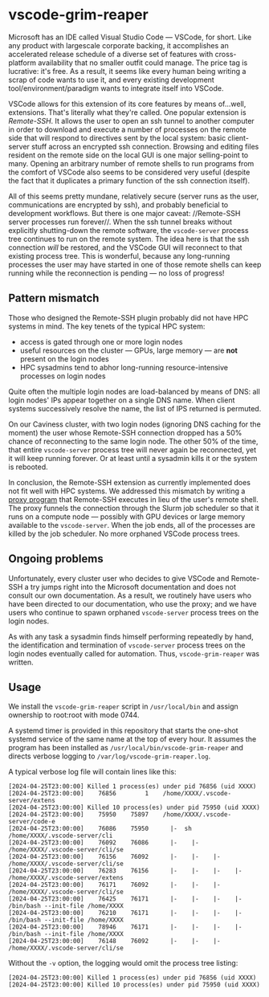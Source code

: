# vscode-grim-reaper

Microsoft has an IDE called Visual Studio Code — VSCode, for short.  Like any product with largescale corporate backing, it accomplishes an accelerated release schedule of a diverse set of features with cross-platform availability that no smaller outfit could manage.  The price tag is lucrative:  it's free.  As a result, it seems like every human being writing a scrap of code wants to use it, and every existing development tool/environment/paradigm wants to integrate itself into VSCode.

VSCode allows for this extension of its core features by means of...well, extensions.  That's literally what they're called.  One popular extension is *Remote-SSH*.  It allows the user to open an ssh tunnel to another computer in order to download and execute a number of processes on the remote side that will respond to directives sent by the local system:  basic client-server stuff across an encrypted ssh connection.  Browsing and editing files resident on the remote side on the local GUI is one major selling-point to many.  Opening an arbitrary number of remote shells to run programs from the comfort of VSCode also seems to be considered very useful (despite the fact that it duplicates a primary function of the ssh connection itself).

All of this seems pretty mundane, relatively secure (server runs as the user, communications are encrypted by ssh), and probably beneficial to development workflows.  But there is one major caveat:  //Remote-SSH server processes run forever//.  When the ssh tunnel breaks without explicitly shutting-down the remote software, the `vscode-server` process tree continues to run on the remote system.  The idea here is that the ssh connection *will* be restored, and the VSCode GUI will reconnect to that existing process tree.  This is wonderful, because any long-running processes the user may have started in one of those remote shells can keep running while the reconnection is pending — no loss of progress!

## Pattern mismatch

Those who designed the Remote-SSH plugin probably did not have HPC systems in mind.  The key tenets of the typical HPC system:

- access is gated through one or more login nodes
- useful resources on the cluster — GPUs, large memory — are **not** present on the login nodes
- HPC sysadmins tend to abhor long-running resource-intensive processes on login nodes

Quite often the multiple login nodes are load-balanced by means of DNS:  all login nodes' IPs appear together on a single DNS name.  When client systems successively resolve the name, the list of IPS returned is permuted.

On our Caviness cluster, with two login nodes (ignoring DNS caching for the moment) the user whose Remote-SSH connection dropped has a 50% chance of reconnecting to the same login node.  The other 50% of the time, that entire `vscode-server` process tree will never again be reconnected, yet it will keep running forever.  Or at least until a sysadmin kills it or the system is rebooted.

In conclusion, the Remote-SSH extension as currently implemented does not fit well with HPC systems.  We addressed this mismatch by writing a [proxy program](https://github.com/jtfrey/vscode-shell-proxy) that Remote-SSH executes in lieu of the user's remote shell.  The proxy funnels the connection through the Slurm job scheduler so that it runs on a compute node — possibly with GPU devices or large memory available to the `vscode-server`.  When the job ends, all of the processes are killed by the job scheduler.  No more orphaned VSCode process trees.

## Ongoing problems

Unfortunately, every cluster user who decides to give VSCode and Remote-SSH a try jumps right into the Microsoft documentation and does not consult our own documentation.  As a result, we routinely have users who have been directed to our documentation, who use the proxy; and we have users who continue to spawn orphaned `vscode-server` process trees on the login nodes.

As with any task a sysadmin finds himself performing repeatedly by hand, the identification and termination of `vscode-server` process trees on the login nodes eventually called for automation.  Thus, `vscode-grim-reaper` was written.

## Usage

We install the `vscode-grim-reaper` script in `/usr/local/bin` and assign ownership to root:root with mode 0744.

A systemd timer is provided in this repository that starts the one-shot systemd service of the same name at the top of every hour.  It assumes the program has been installed as `/usr/local/bin/vscode-grim-reaper` and directs verbose logging to `/var/log/vscode-grim-reaper.log`.

A typical verbose log file will contain lines like this:

```
[2024-04-25T23:00:00] Killed 1 process(es) under pid 76856 (uid XXXX)
[2024-04-25T23:00:00]    76856        1    /home/XXXX/.vscode-server/extens
[2024-04-25T23:00:00] Killed 10 process(es) under pid 75950 (uid XXXX)
[2024-04-25T23:00:00]    75950    75897    /home/XXXX/.vscode-server/code-e
[2024-04-25T23:00:00]    76086    75950      |-  sh /home/XXXX/.vscode-server/cli
[2024-04-25T23:00:00]    76092    76086      |-    |-  /home/XXXX/.vscode-server/cli/se
[2024-04-25T23:00:00]    76156    76092      |-    |-    |-  /home/XXXX/.vscode-server/cli/se
[2024-04-25T23:00:00]    76283    76156      |-    |-    |-    |-  /home/XXXX/.vscode-server/extens
[2024-04-25T23:00:00]    76171    76092      |-    |-    |-  /home/XXXX/.vscode-server/cli/se
[2024-04-25T23:00:00]    76425    76171      |-    |-    |-    |-  /bin/bash --init-file /home/XXXX
[2024-04-25T23:00:00]    76210    76171      |-    |-    |-    |-  /bin/bash --init-file /home/XXXX
[2024-04-25T23:00:00]    78946    76171      |-    |-    |-    |-  /bin/bash --init-file /home/XXXX
[2024-04-25T23:00:00]    76148    76092      |-    |-    |-  /home/XXXX/.vscode-server/cli/se
```

Without the `-v` option, the logging would omit the process tree listing:

```
[2024-04-25T23:00:00] Killed 1 process(es) under pid 76856 (uid XXXX)
[2024-04-25T23:00:00] Killed 10 process(es) under pid 75950 (uid XXXX)
```
